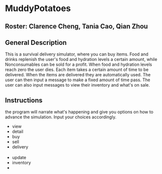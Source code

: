 # MuddyPotatoes
## Roster: Clarence Cheng, Tania Cao, Qian Zhou
## General Description
This is a survival delivery simulator, where you can buy items. Food and drinks replenish the user's food and hydration levels a certain amount, while Nonconsumables can be sold for a profit. When food and hydration levels reach zero the user dies. Each item takes a certain amount of time to be delivered. When the items are delivered they are automatically used. The user can then input a message to make a fixed amount of time pass. The user can also input messages to view their inventory and what's on sale.   
## Instructions
the program will narrate what's happening and give you options on how to advance the simulation. Input your choices accordingly.
* view <store name>
* detail <item>
* buy <item>
* sell <item>
* delivery <option>
* update
* inventory
* 


